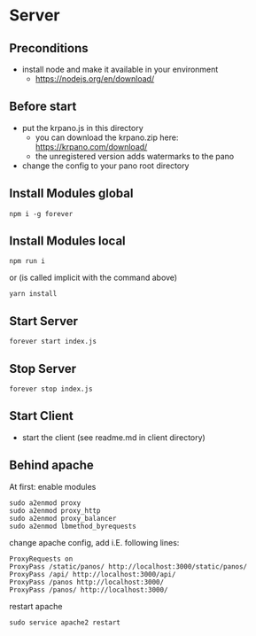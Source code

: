 # Server

## Preconditions

* install node and make it available in your environment
    * https://nodejs.org/en/download/

## Before start

* put the krpano.js in this directory
  * you can download the krpano.zip here: https://krpano.com/download/
  * the unregistered version adds watermarks to the pano   
* change the config to your pano root directory

## Install Modules global

    npm i -g forever

## Install Modules local

    npm run i
or (is called implicit with the command above)

    yarn install

## Start Server
  
    forever start index.js
    
## Stop Server
  
    forever stop index.js
    
## Start Client
* start the client (see readme.md in client directory)

## Behind apache

At first: enable modules

    sudo a2enmod proxy
    sudo a2enmod proxy_http
    sudo a2enmod proxy_balancer
    sudo a2enmod lbmethod_byrequests

change apache config, add i.E. following lines:

    ProxyRequests on
    ProxyPass /static/panos/ http://localhost:3000/static/panos/
    ProxyPass /api/ http://localhost:3000/api/
    ProxyPass /panos http://localhost:3000/
    ProxyPass /panos/ http://localhost:3000/

restart apache

    sudo service apache2 restart    